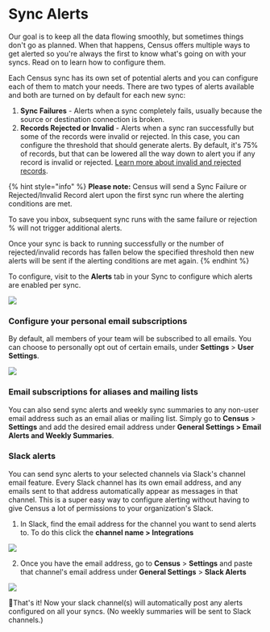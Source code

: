 # Sync Alerts

Our goal is to keep all the data flowing smoothly, but sometimes things don't go as planned. When that happens, Census offers multiple ways to get alerted so you're always the first to know what's going on with your syncs. Read on to learn how to configure them.

Each Census sync has its own set of potential alerts and you can configure each of them to match your needs. There are two types of alerts available and both are turned on by default for each new sync:

1. **Sync Failures** - Alerts when a sync completely fails, usually because the source or destination connection is broken.
2. **Records Rejected or Invalid** - Alerts when a sync ran successfully but some of the records were invalid or rejected. In this case, you can configure the threshold that should generate alerts. By default, it's 75% of records, but that can be lowered all the way down to alert you if any record is invalid or rejected. [Learn more about invalid and rejected records](../core-concept/#understanding-sync-history).

{% hint style="info" %}
**Please note:** Census will send a Sync Failure or Rejected/Invalid Record alert upon the first sync run where the alerting conditions are met.&#x20;

To save you inbox, subsequent sync runs with the same failure or rejection % will not trigger additional alerts.&#x20;

Once your sync is back to running successfully or the number of rejected/invalid records has fallen below the specified threshold then new alerts will be sent if the alerting conditions are met again.&#x20;
{% endhint %}



To configure, visit to the **Alerts** tab in your Sync to configure which alerts are enabled per sync.

![](<../../.gitbook/assets/Screen Shot 2021-10-23 at 9.29.15 AM.png>)

### Configure your personal email subscriptions

By default, all members of your team will be subscribed to all emails. You can choose to personally opt out of certain emails, under **Settings** > **User Settings**.

![](<../../.gitbook/assets/Screen Shot 2021-10-23 at 9.45.37 AM.png>)

### Email subscriptions for aliases and mailing lists

You can also send sync alerts and weekly sync summaries to any non-user email address such as an email alias or mailing list. Simply go to **Census** > **Settings** and add the desired email address under **General Settings > Email Alerts and Weekly Summaries**.

### Slack alerts

You can send sync alerts to your selected channels via Slack's channel email feature. Every Slack channel has its own email address, and any emails sent to that address automatically appear as messages in that channel. This is a super easy way to configure alerting without having to give Census a lot of permissions to your organization's Slack.

1. In Slack, find the email address for the channel you want to send alerts to. To do this click the **channel name > Integrations**

![](../../.gitbook/assets/get\_slack\_channel\_email.png)

2. Once you have the email address, go to **Census** > **Settings** and paste that channel's email address under **General Settings** > **Slack Alerts**

![](<../../.gitbook/assets/Screenshot 2023-03-30 at 10.27.29 PM.png>)

:tada:That's it! Now your slack channel(s) will automatically post any alerts configured on all your syncs. (No weekly summaries will be sent to Slack channels.)
